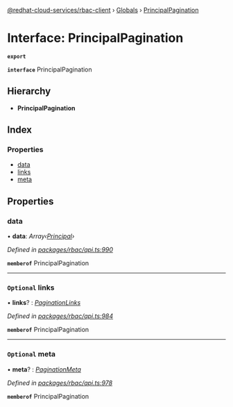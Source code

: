 [@redhat-cloud-services/rbac-client](../README.md) › [Globals](../globals.md) › [PrincipalPagination](principalpagination.md)

# Interface: PrincipalPagination

**`export`** 

**`interface`** PrincipalPagination

## Hierarchy

* **PrincipalPagination**

## Index

### Properties

* [data](principalpagination.md#data)
* [links](principalpagination.md#optional-links)
* [meta](principalpagination.md#optional-meta)

## Properties

###  data

• **data**: *Array‹[Principal](principal.md)›*

*Defined in [packages/rbac/api.ts:990](https://github.com/RedHatInsights/javascript-clients/blob/master/packages/rbac/api.ts#L990)*

**`memberof`** PrincipalPagination

___

### `Optional` links

• **links**? : *[PaginationLinks](paginationlinks.md)*

*Defined in [packages/rbac/api.ts:984](https://github.com/RedHatInsights/javascript-clients/blob/master/packages/rbac/api.ts#L984)*

**`memberof`** PrincipalPagination

___

### `Optional` meta

• **meta**? : *[PaginationMeta](paginationmeta.md)*

*Defined in [packages/rbac/api.ts:978](https://github.com/RedHatInsights/javascript-clients/blob/master/packages/rbac/api.ts#L978)*

**`memberof`** PrincipalPagination
